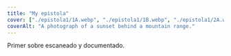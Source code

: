 ```yaml
---
title: "My epistola"
cover: ["./epistola1/1A.webp", "./epistola1/1B.webp", "./epistola1/2A.webp", "./epistola1/2B.webp"]
coverAlt: "A photograph of a sunset behind a mountain range."
---
```


Primer sobre escaneado y documentado.
